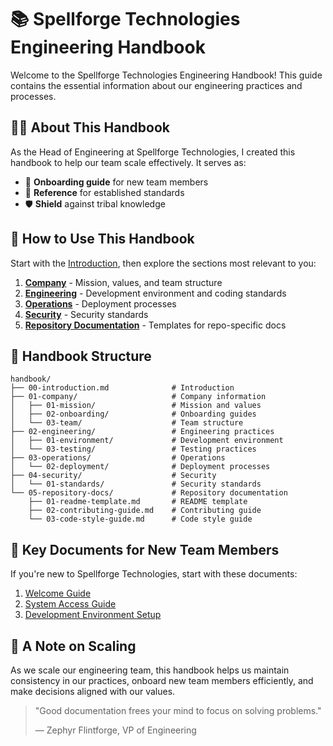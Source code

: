 # 📚 Spellforge Technologies Engineering Handbook

Welcome to the Spellforge Technologies Engineering Handbook! This guide contains the essential information about our engineering practices and processes.

## 🧙‍♂️ About This Handbook

As the Head of Engineering at Spellforge Technologies, I created this handbook to help our team scale effectively. It serves as:

- 🏰 **Onboarding guide** for new team members
- 📜 **Reference** for established standards
- 🛡️ **Shield** against tribal knowledge

## 📖 How to Use This Handbook

Start with the [Introduction](./00-introduction.md), then explore the sections most relevant to you:

1. **[Company](./01-company/)** - Mission, values, and team structure
2. **[Engineering](./02-engineering/)** - Development environment and coding standards
3. **[Operations](./03-operations/)** - Deployment processes
4. **[Security](./04-security/)** - Security standards
5. **[Repository Documentation](./05-repository-docs/)** - Templates for repo-specific docs

## 🔄 Handbook Structure

```
handbook/
├── 00-introduction.md              # Introduction
├── 01-company/                     # Company information
│   ├── 01-mission/                 # Mission and values
│   ├── 02-onboarding/              # Onboarding guides
│   └── 03-team/                    # Team structure
├── 02-engineering/                 # Engineering practices
│   ├── 01-environment/             # Development environment
│   └── 03-testing/                 # Testing practices
├── 03-operations/                  # Operations
│   └── 02-deployment/              # Deployment processes
├── 04-security/                    # Security
│   └── 01-standards/               # Security standards
└── 05-repository-docs/             # Repository documentation
    ├── 01-readme-template.md       # README template
    ├── 02-contributing-guide.md    # Contributing guide
    └── 03-code-style-guide.md      # Code style guide
```

## 🌟 Key Documents for New Team Members

If you're new to Spellforge Technologies, start with these documents:

1. [Welcome Guide](./01-company/02-onboarding/01-welcome-guide.md)
2. [System Access Guide](./01-company/02-onboarding/02-system-access.md)
3. [Development Environment Setup](./02-engineering/01-environment/01-setup-guide.md)

## 🔮 A Note on Scaling

As we scale our engineering team, this handbook helps us maintain consistency in our practices, onboard new team members efficiently, and make decisions aligned with our values.

> "Good documentation frees your mind to focus on solving problems."
>
> — Zephyr Flintforge, VP of Engineering

